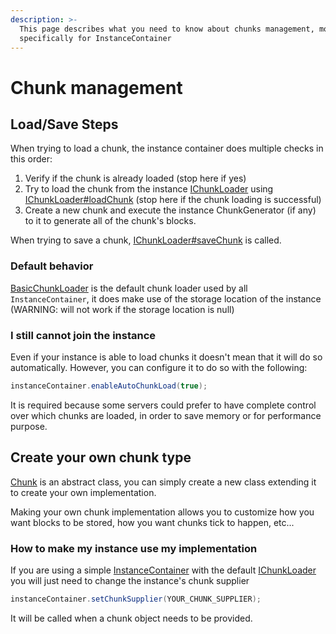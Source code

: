 ```yaml
---
description: >-
  This page describes what you need to know about chunks management, more
  specifically for InstanceContainer
---
```


# Chunk management

## Load/Save Steps

When trying to load a chunk, the instance container does multiple checks in this order: 

1. Verify if the chunk is already loaded \(stop here if yes\)
2. Try to load the chunk from the instance [IChunkLoader](https://javadoc.minestom.com/net/minestom/server/instance/IChunkLoader.html) using [IChunkLoader\#loadChunk](https://javadoc.minestom.com/net/minestom/server/instance/IChunkLoader.html#loadChunk%28net.minestom.server.instance.Instance,int,int,net.minestom.server.utils.chunk.ChunkCallback%29) \(stop here if the chunk loading is successful\)
3. Create a new chunk and execute the instance ChunkGenerator \(if any\) to it to generate all of the chunk's blocks.

When trying to save a chunk, [IChunkLoader\#saveChunk](https://javadoc.minestom.com/net/minestom/server/instance/IChunkLoader.html#saveChunk%28net.minestom.server.instance.Chunk,java.lang.Runnable%29) is called.

### Default behavior

[BasicChunkLoader](https://javadoc.minestom.com/net/minestom/server/instance/MinestomBasicChunkLoader.html) is the default chunk loader used by all `InstanceContainer`, it does make use of the storage location of the instance \(WARNING: will not work if the storage location is null\)

### I still cannot join the instance

Even if your instance is able to load chunks it doesn't mean that it will do so automatically. However, you can configure it to do so with the following:

```java
instanceContainer.enableAutoChunkLoad(true);
```

It is required because some servers could prefer to have complete control over which chunks are loaded, in order to save memory or for performance purpose.

## Create your own chunk type

[Chunk](https://javadoc.minestom.com/net/minestom/server/instance/Chunk.html) is an abstract class, you can simply create a new class extending it to create your own implementation.

Making your own chunk implementation allows you to customize how you want blocks to be stored, how you want chunks tick to happen, etc...

### How to make my instance use my implementation

If you are using a simple [InstanceContainer](https://javadoc.minestom.com/net/minestom/server/instance/InstanceContainer.html) with the default [IChunkLoader](https://javadoc.minestom.com/net/minestom/server/instance/IChunkLoader.html) you will just need to change the instance's chunk supplier

```java
instanceContainer.setChunkSupplier(YOUR_CHUNK_SUPPLIER);
```

It will be called when a chunk object needs to be provided.

